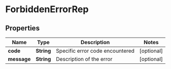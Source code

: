 

# ForbiddenErrorRep


## Properties

| Name | Type | Description | Notes |
|------------ | ------------- | ------------- | -------------|
|**code** | **String** | Specific error code encountered |  [optional] |
|**message** | **String** | Description of the error |  [optional] |



